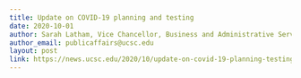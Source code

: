 ```yaml
---
title: Update on COVID-19 planning and testing
date: 2020-10-01
author: Sarah Latham, Vice Chancellor, Business and Administrative Services
author_email: publicaffairs@ucsc.edu
layout: post
link: https://news.ucsc.edu/2020/10/update-on-covid-19-planning-testing.html
---
```

